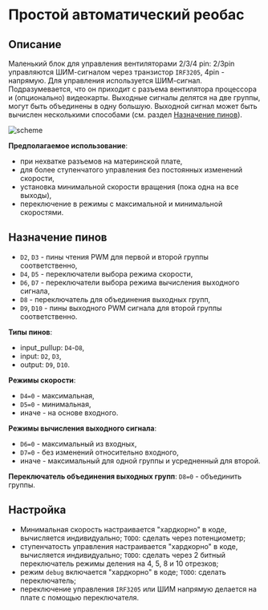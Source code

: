 # Простой автоматический реобас
## Описание
Маленький блок для управления вентиляторами 2/3/4 pin: 2/3pin управляются ШИМ-сигналом через транзистор `IRF3205`, 4pin - напрямую.
Для управления используется ШИМ-сигнал. Подразумевается, что он приходит с разъема вентилятора процессора и (опционально) видеокарты.
Выходные сигналы делятся на две группы, могут быть объединены в одну большую.
Выходной сигнал может быть вычислен несколькими способами (см. раздел [Назначение пинов](#mutation-mode)).

![scheme](https://user-images.githubusercontent.com/24689966/131865754-15656e74-6c38-4ac3-8c76-3055c0751176.png)

**Предполагаемое использование**:
* при нехватке разъемов на материнской плате,
* для более ступенчатого управления без постоянных изменений скорости,
* установка минимальной скорости вращения (пока одна на все выходы),
* переключение в режимы с максимальной и минимальной скоростями.

## Назначение пинов
* `D2`, `D3` - пины чтения PWM для первой и второй группы соответственно,
* `D4`, `D5` - переключатели выбора режима скорости,
* `D6`, `D7` - переключатели выбора режима вычисления выходного сигнала,
* `D8` - переключатель для объединения выходных групп,
* `D9`, `D10` - пины выходного PWM сигнала для второй группы соответственно.

**Типы пинов**:
* input_pullup: `D4`-`D8`,
* input: `D2`, `D3`,
* output: `D9`, `D10`.

**Режимы скорости**:
* `D4=0` - максимальная,
* `D5=0` - минимальная,
* иначе - на основе входного.

<a id="mutation-mode"></a>
**Режимы вычисления выходного сигнала**:
* `D6=0` - максимальный из входных,
* `D7=0` - без изменений относительно входного,
* иначе - максимальный для одной группы и усредненный для второй.

**Переключатель объединения выходных групп**: `D8=0` - объединить группы.

## Настройка
* Минимальная скорость настраивается "хардкорно" в коде, вычисляется индивидуально; `TODO`: сделать через потенциометр;
* ступенчатость управления настраивается "хардкорно" в коде, вычисляется индивидуально; `TODO`: сделать через 2 битный переключатель режимы деления на 4, 5, 8 и 10 отрезков;
* режим `debug` включается "хардкорно" в коде; `TODO`: сделать переключатель;
* переключение управления `IRF3205` или ШИМ напрямую делается на плате с помощью переключателя.
